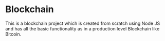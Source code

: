 # Blockchain
This is a blockchain project which is created from scratch using Node JS and has all the basic functionality as in a production level Blockchain like Bitcoin.
